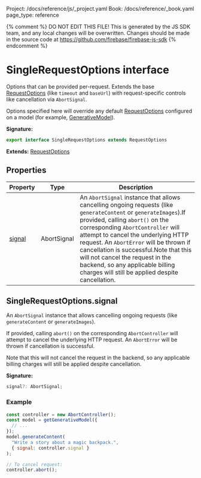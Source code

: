 Project: /docs/reference/js/_project.yaml
Book: /docs/reference/_book.yaml
page_type: reference

{% comment %}
DO NOT EDIT THIS FILE!
This is generated by the JS SDK team, and any local changes will be
overwritten. Changes should be made in the source code at
https://github.com/firebase/firebase-js-sdk
{% endcomment %}

# SingleRequestOptions interface
Options that can be provided per-request. Extends the base [RequestOptions](./ai.requestoptions.md#requestoptions_interface) (like `timeout` and `baseUrl`<!-- -->) with request-specific controls like cancellation via `AbortSignal`<!-- -->.

Options specified here will override any default [RequestOptions](./ai.requestoptions.md#requestoptions_interface) configured on a model (for example, [GenerativeModel](./ai.generativemodel.md#generativemodel_class)<!-- -->).

<b>Signature:</b>

```typescript
export interface SingleRequestOptions extends RequestOptions 
```
<b>Extends:</b> [RequestOptions](./ai.requestoptions.md#requestoptions_interface)

## Properties

|  Property | Type | Description |
|  --- | --- | --- |
|  [signal](./ai.singlerequestoptions.md#singlerequestoptionssignal) | AbortSignal | An <code>AbortSignal</code> instance that allows cancelling ongoing requests (like <code>generateContent</code> or <code>generateImages</code>).<!-- -->If provided, calling <code>abort()</code> on the corresponding <code>AbortController</code> will attempt to cancel the underlying HTTP request. An <code>AbortError</code> will be thrown if cancellation is successful.<!-- -->Note that this will not cancel the request in the backend, so any applicable billing charges will still be applied despite cancellation. |

## SingleRequestOptions.signal

An `AbortSignal` instance that allows cancelling ongoing requests (like `generateContent` or `generateImages`<!-- -->).

If provided, calling `abort()` on the corresponding `AbortController` will attempt to cancel the underlying HTTP request. An `AbortError` will be thrown if cancellation is successful.

Note that this will not cancel the request in the backend, so any applicable billing charges will still be applied despite cancellation.

<b>Signature:</b>

```typescript
signal?: AbortSignal;
```

### Example


```javascript
const controller = new AbortController();
const model = getGenerativeModel({
  // ...
});
model.generateContent(
  "Write a story about a magic backpack.",
  { signal: controller.signal }
);

// To cancel request:
controller.abort();

```

